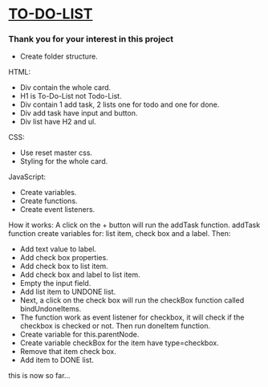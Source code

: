 # [TO-DO-LIST](#)

### Thank you for your interest in this project

- Create folder structure.

HTML:

- Div contain the whole card.
- H1 is To-Do-List not Todo-List.
- Div contain 1 add task, 2 lists one for todo and one for done.
- Div add task have input and button.
- Div list have H2 and ul.

CSS:

- Use reset master css.
- Styling for the whole card.

JavaScript:

- Create variables.
- Create functions.
- Create event listeners.

How it works:
 A click on the + button will run the addTask function. addTask function create variables for: list item, check box and a label. Then:

- Add text value to label.
- Add check box properties.
- Add check box to list item.
- Add check box and label to list item.
- Empty the input field.
- Add list item to UNDONE list.
- Next, a click on the check box will run the checkBox function called bindUndoneItems.
- The function work as event listener for checkbox, it will check if the checkbox is checked or not. Then run doneItem function.
- Create variable for this.parentNode.
- Create variable checkBox for the item have type=checkbox.
- Remove that item check box.
- Add item to DONE list.

this is now so far...